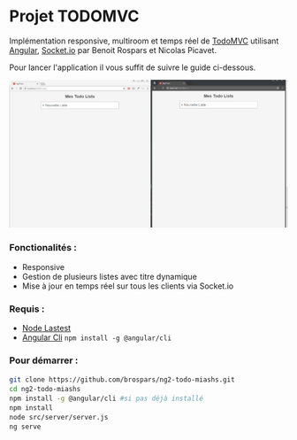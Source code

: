 # Projet TODOMVC

Implémentation responsive, multiroom et temps réel de [TodoMVC](http://todomvc.com/) utilisant [Angular](https://angular.io/), [Socket.io](https://socket.io/) par Benoit Rospars et Nicolas Picavet.

Pour lancer l'application il vous suffit de suivre le guide ci-dessous.

![gif demonstration](/img/demo.gif)

### Fonctionalités :
- Responsive
- Gestion de plusieurs listes avec titre dynamique
- Mise à jour en temps réel sur tous les clients via Socket.io

### Requis :
- [Node Lastest](https://nodejs.org/en/)
- [Angular Cli](https://cli.angular.io/) `npm install -g @angular/cli`


### Pour démarrer : 
```sh 
git clone https://github.com/brospars/ng2-todo-miashs.git
cd ng2-todo-miashs
npm install -g @angular/cli #si pas déjà installé
npm install
node src/server/server.js
ng serve
```


